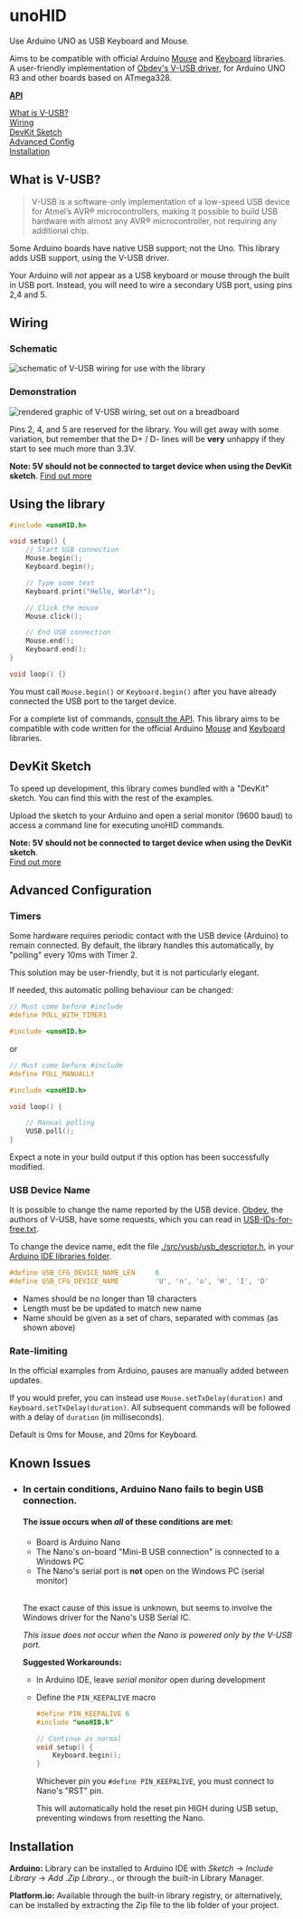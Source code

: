# unoHID

Use Arduino UNO as USB Keyboard and Mouse.<br />

Aims to be compatible with official Arduino [Mouse](https://www.arduino.cc/reference/en/language/functions/usb/mouse/) and [Keyboard](https://www.arduino.cc/reference/en/language/functions/usb/keyboard/) libraries.<br />
A user-friendly implementation of [Obdev's V-USB driver](https://www.obdev.at/vusb/), for Arduino UNO R3 and other boards based on ATmega328.


**[API](/docs/API.md)** <br />

[What is V-USB?](#what-is-v-usb) <br />
[Wiring](#wiring) <br />
[DevKit Sketch](#devkit-sketch) <br />
[Advanced Config](#advanced-configuration) <br />
[Installation](#installation)


## What is V-USB?

>V-USB is a software-only implementation of a low-speed USB device for Atmel’s AVR® microcontrollers,
>making it possible to build USB hardware with almost any AVR® microcontroller,
>not requiring any additional chip.

Some Arduino boards have native USB support; not the Uno. This library adds USB support, using the V-USB driver.

Your Arduino will *not* appear as a USB keyboard or mouse through the built in USB port. Instead, you will need to wire a secondary USB port, using pins 2,4 and 5.


## Wiring

### Schematic

![schematic of V-USB wiring for use with the library](./schematic.jpg)

### Demonstration

![rendered graphic of V-USB wiring, set out on a breadboard](./breadboard.png)


Pins 2, 4, and 5 are reserved for the library. You will get away with some variation, but remember that the D+ / D- lines will be **very** unhappy if they start to see much more than 3.3V.

**Note: 5V should not be connected to target device when using the DevKit sketch**. [Find out more](./self-powered/warning.md)

## Using the library

```cpp
#include <unoHID.h>

void setup() {
    // Start USB connection
    Mouse.begin();
    Keyboard.begin();

    // Type some text
    Keyboard.print("Hello, World!");

    // Click the mouse
    Mouse.click();

    // End USB connection
    Mouse.end();
    Keyboard.end();
}

void loop() {}
```

You must call `Mouse.begin()` or `Keyboard.begin()` after you have already connected the USB port to the target device.

For a complete list of commands, [consult the API](./API.md). This library aims to be compatible with code written for the official Arduino [Mouse](https://www.arduino.cc/reference/en/language/functions/usb/mouse/) and [Keyboard](https://www.arduino.cc/reference/en/language/functions/usb/keyboard/) libraries.

## DevKit Sketch

To speed up development, this library comes bundled with a "DevKit" sketch. You can find this with the rest of the examples.

Upload the sketch to your Arduino and open a serial monitor (9600 baud) to access a command line for executing unoHID commands.

**Note: 5V should not be connected to target device when using the DevKit sketch**.<br />
[Find out more](./self-powered/warning.md)

## Advanced Configuration

### Timers

Some hardware requires periodic contact with the USB device (Arduino) to remain connected. By default, the library handles this automatically, by "polling" every 10ms with Timer 2. 

This solution may be user-friendly, but it is not particularly elegant. 

If needed, this automatic polling behaviour can be changed:

```cpp
// Must come before #include
#define POLL_WITH_TIMER1

#include <unoHID.h>
```
or
```cpp
// Must come before #include
#define POLL_MANUALLY

#include <unoHID.h>

void loop() {

    // Manual polling
    VUSB.poll();
}
```

Expect a note in your build output if this option has been successfully modified.

### USB Device Name

It is possible to change the name reported by the USB device.
[Obdev](https://www.obdev.at/products/vusb/index.html), the authors of V-USB, have some requests, which you can read in [USB-IDs-for-free.txt](/docs/vusb/USB-IDs-for-free.txt).

To change the device name, edit the file [./src/vusb/usb_descriptor.h](/src/vusb/usb_descriptor.h), in your [Arduino IDE libraries folder](https://docs.arduino.cc/hacking/software/Libraries).

```cpp
#define USB_CFG_DEVICE_NAME_LEN     6
#define USB_CFG_DEVICE_NAME         'U', 'n', 'o', 'H', 'I', 'D'
```

* Names should be no longer than 18 characters
* Length must be be updated to match new name
* Name should be given as a set of chars, separated with commas (as shown above)


### Rate-limiting

In the official examples from Arduino, pauses are manually added between updates.

If you would prefer, you can instead use `Mouse.setTxDelay(duration)` and `Keyboard.setTxDelay(duration)`. All subsequent commands will be followed with a delay of `duration` (in milliseconds).

Default is 0ms for Mouse, and 20ms for Keyboard.

## Known Issues

* ### In certain conditions, Arduino Nano fails to begin USB connection.
    #### The issue occurs when *all* of these conditions are met:
    * Board is Arduino Nano <br />
    * The Nano's on-board "Mini-B USB connection" is connected to a Windows PC <br />
    * The Nano's serial port is **not** open on the Windows PC (serial monitor) <br />
    <br />


    The exact cause of this issue is unknown, but seems to involve the Windows driver for the Nano's USB Serial IC.

    *This issue does not occur when the Nano is powered only by the V-USB port.*

    **Suggested Workarounds:**
    * In Arduino IDE, leave *serial monitor* open during development
    * Define the `PIN_KEEPALIVE` macro

        ```cpp
        #define PIN_KEEPALIVE 6
        #include "unoHID.h"

        // Continue as normal
        void setup() {
            Keyboard.begin();
        }
        ```
        Whichever pin you `#define PIN_KEEPALIVE`, you must connect to Nano's "RST" pin.

        This will automatically hold the reset pin HIGH during USB setup, preventing windows from resetting the Nano.


    


## Installation

**Arduino:** Library can be installed to Arduino IDE with *Sketch* -> *Include Library* -> *Add .Zip Library..*, or through the built-in Library Manager.

**Platform.io:** Available through the built-in library registry, or alternatively, can be installed by extracting the Zip file to the lib folder of your project.
